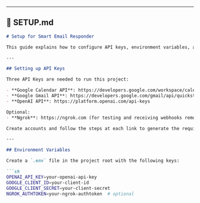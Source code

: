 
---

## 📄 SETUP.md
```markdown
# Setup for Smart Email Responder

This guide explains how to configure API keys, environment variables, and dependencies for the project.

---

## Setting up API Keys

Three API Keys are needed to run this project:

- **Google Calendar API**: https://developers.google.com/workspace/calendar/api/quickstart/python  
- **Google Gmail API**: https://developers.google.com/gmail/api/quickstart/python  
- **OpenAI API**: https://platform.openai.com/api-keys  

Optional:
- **Ngrok**: https://ngrok.com (for testing and receiving webhooks remotely)

Create accounts and follow the steps at each link to generate the required credentials.

---

## Environment Variables

Create a `.env` file in the project root with the following keys:

```sh
OPENAI_API_KEY=your-openai-api-key
GOOGLE_CLIENT_ID=your-client-id
GOOGLE_CLIENT_SECRET=your-client-secret
NGROK_AUTHTOKEN=your-ngrok-authtoken  # optional
